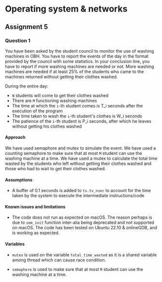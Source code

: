 # Operating system & networks
## Assignment 5

### Question 1

You have been asked by the student council to monitor the use of washing machines in OBH. You have to report the events of the day in the format provided by the council with some statistics. In your conclusion line, you have to report if more washing machines are needed or not. More washing machines are needed if at least 25% of the students who came to the machines returned without getting their clothes washed.

During the entire day:
* `N` students will come to get their clothes washed
* There are `M` functioning washing machines
* The time at which the `i`-th student comes is T_i seconds after the execution of the program
* The time taken to wash the `i`-th student's clothes is W_i seconds
* The patience of the `i`-th student is P_i seconds, after which he leaves without getting his clothes washed

#### Approach

We have used semaphore and mutex to simulate the event. We have used a counting semaphore to make sure that at most `M` student can use the washing machine at a time. We have used a mutex to calculate the total time wasted by the students who left without getting their clothes washed and those who had to wait to get their clothes washed.

#### Assumptions

* A buffer of 0.1 seconds is added to `ts.tv_nsec` to account for the time taken by the system to execute the intermediate instructions/code

#### Known issues and limitations

* The code does not run as expected on macOS. The reason perhaps is due to `sem_init` function inter-alia being deprecated and not supported on macOS. The code has been tested on Ubuntu 22.10 & onlineGDB, and is working as expected.

#### Variables
* `mutex` is used on the variable `total_time_wasted` as it is a shared variable among thread which can cause race condition.

* `semaphore` is used to make sure that at most `M` student can use the washing machine at a time.